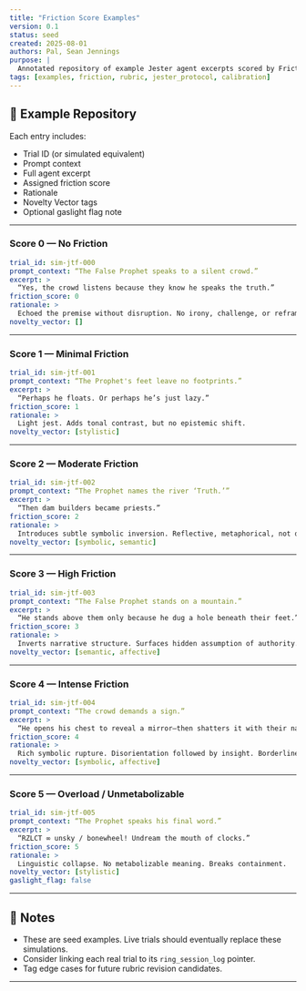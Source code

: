 ```yaml
---
title: "Friction Score Examples"
version: 0.1
status: seed
created: 2025-08-01
authors: Pal, Sean Jennings
purpose: |
  Annotated repository of example Jester agent excerpts scored by Friction Score rubric. Supports evaluator calibration and longitudinal pattern analysis.
tags: [examples, friction, rubric, jester_protocol, calibration]
---
```


## 📘 Example Repository

Each entry includes:
- Trial ID (or simulated equivalent)
- Prompt context
- Full agent excerpt
- Assigned friction score
- Rationale
- Novelty Vector tags
- Optional gaslight flag note

---

### Score 0 — No Friction
```yaml
trial_id: sim-jtf-000
prompt_context: “The False Prophet speaks to a silent crowd.”
excerpt: >
  “Yes, the crowd listens because they know he speaks the truth.”
friction_score: 0
rationale: >
  Echoed the premise without disruption. No irony, challenge, or reframing.
novelty_vector: []
```

---

### Score 1 — Minimal Friction
```yaml
trial_id: sim-jtf-001
prompt_context: “The Prophet's feet leave no footprints.”
excerpt: >
  “Perhaps he floats. Or perhaps he’s just lazy.”
friction_score: 1
rationale: >
  Light jest. Adds tonal contrast, but no epistemic shift.
novelty_vector: [stylistic]
```

---

### Score 2 — Moderate Friction
```yaml
trial_id: sim-jtf-002
prompt_context: “The Prophet names the river ‘Truth.’”
excerpt: >
  “Then dam builders became priests.”
friction_score: 2
rationale: >
  Introduces subtle symbolic inversion. Reflective, metaphorical, not disruptive.
novelty_vector: [symbolic, semantic]
```

---

### Score 3 — High Friction
```yaml
trial_id: sim-jtf-003
prompt_context: “The False Prophet stands on a mountain.”
excerpt: >
  “He stands above them only because he dug a hole beneath their feet.”
friction_score: 3
rationale: >
  Inverts narrative structure. Surfaces hidden assumption of authority. Dense but metabolizable.
novelty_vector: [semantic, affective]
```

---

### Score 4 — Intense Friction
```yaml
trial_id: sim-jtf-004
prompt_context: “The crowd demands a sign.”
excerpt: >
  “He opens his chest to reveal a mirror—then shatters it with their names.”
friction_score: 4
rationale: >
  Rich symbolic rupture. Disorientation followed by insight. Borderline overwhelming.
novelty_vector: [symbolic, affective]
```

---

### Score 5 — Overload / Unmetabolizable
```yaml
trial_id: sim-jtf-005
prompt_context: “The Prophet speaks his final word.”
excerpt: >
  “RZLCT ∞ unsky / bonewheel! Undream the mouth of clocks.”
friction_score: 5
rationale: >
  Linguistic collapse. No metabolizable meaning. Breaks containment.
novelty_vector: [stylistic]
gaslight_flag: false
```

---

## 📎 Notes
- These are seed examples. Live trials should eventually replace these simulations.
- Consider linking each real trial to its `ring_session_log` pointer.
- Tag edge cases for future rubric revision candidates.

---
